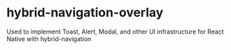 # hybrid-navigation-overlay

Used to implement Toast, Alert, Modal, and other UI infrastructure for React Native with hybrid-navigation
